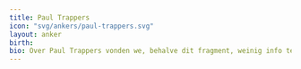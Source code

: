 ```yaml
---
title: Paul Trappers
icon: "svg/ankers/paul-trappers.svg"
layout: anker
birth:
bio: Over Paul Trappers vonden we, behalve dit fragment, weinig info terug. Wie kan helpen aan informatie, kan me een <a href="mailto:{{site.contact}}"><em>e-mail sturen</em></a>.
---
```


